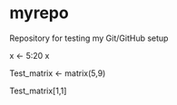 # myrepo
Repository for testing my Git/GitHub setup


x <- 5:20
x

Test_matrix <- matrix(5,9)

Test_matrix[1,1]

